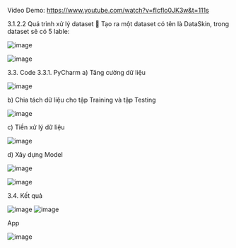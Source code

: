 Video Demo: https://www.youtube.com/watch?v=fIcflo0JK3w&t=111s

3.1.2.2 Quá trình xử lý dataset
	Tạo ra một dataset có tên là DataSkin, trong dataset sẽ có 5 lable:

![image](https://github.com/dinhanhqd/Skin-Care-DACN1/assets/36772104/ca64d842-01c9-4e5c-8d8e-f33e23e57d2c)

![image](https://github.com/dinhanhqd/Skin-Care-DACN1/assets/36772104/6d87253c-1424-4279-acca-adc1ef22a3ad)

3.3. Code
3.3.1. PyCharm
a)	Tăng cường dữ liệu

![image](https://github.com/dinhanhqd/Skin-Care-DACN1/assets/36772104/e855c2a1-b029-4b2b-b7a7-052ac90bed04)

b)	Chia tách dữ liệu cho tập Training và tập Testing

![image](https://github.com/dinhanhqd/Skin-Care-DACN1/assets/36772104/4dc61739-7069-4bcc-8f86-dc4517063b4e)

c)	Tiền xử lý dữ liệu

![image](https://github.com/dinhanhqd/Skin-Care-DACN1/assets/36772104/6e3ec5fb-03cb-408f-9df7-17da2589608c)

d)	Xây dựng Model

![image](https://github.com/dinhanhqd/Skin-Care-DACN1/assets/36772104/d0e78fb4-7950-4ab5-a366-8702e59e1f2c)

![image](https://github.com/dinhanhqd/Skin-Care-DACN1/assets/36772104/cc112c27-9b9b-411e-ad3d-ee2b60136d65)

3.4. Kết quả

![image](https://github.com/dinhanhqd/Skin-Care-DACN1/assets/36772104/7f538f62-5b07-4344-841f-bd46d46e3ee8)
![image](https://github.com/dinhanhqd/Skin-Care-DACN1/assets/36772104/22c125fe-8fcc-488b-bae5-40ae0623c3f2)

App

![image](https://github.com/dinhanhqd/Skin-Care-DACN1/assets/36772104/0d1e75c1-7197-4747-ae0f-9ca1146e27fd)

